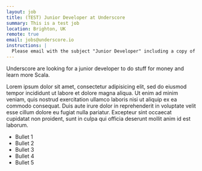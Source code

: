```yaml
---
layout: job
title: (TEST) Junior Developer at Underscore
summary: This is a test job
location: Brighton, UK
remote: true
email: jobs@underscore.io
instructions: |
  Please email with the subject "Junior Developer" including a copy of your resume and $20.
---
```


Underscore are looking for a junior developer to do stuff for money and learn more Scala.

<!-- break -->

Lorem ipsum dolor sit amet, consectetur adipisicing elit, sed do eiusmod
tempor incididunt ut labore et dolore magna aliqua. Ut enim ad minim veniam,
quis nostrud exercitation ullamco laboris nisi ut aliquip ex ea commodo
consequat. Duis aute irure dolor in reprehenderit in voluptate velit esse
cillum dolore eu fugiat nulla pariatur. Excepteur sint occaecat cupidatat non
proident, sunt in culpa qui officia deserunt mollit anim id est laborum.

 - Bullet 1
 - Bullet 2
 - Bullet 3
 - Bullet 4
 - Bullet 5
